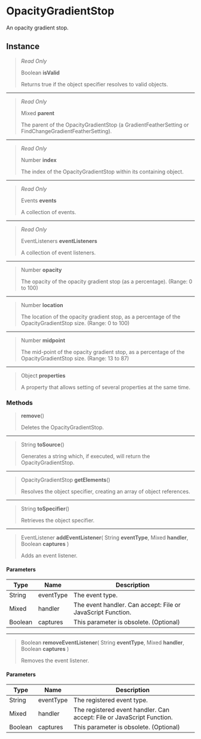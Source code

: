 # OpacityGradientStop
An opacity gradient stop.

## Instance
> *Read Only* 
> 
> Boolean **isValid** 
>
> Returns true if the object specifier resolves to valid objects.
*** 
> *Read Only* 
> 
> Mixed **parent** 
>
> The parent of the OpacityGradientStop (a GradientFeatherSetting or FindChangeGradientFeatherSetting).
*** 
> *Read Only* 
> 
> Number **index** 
>
> The index of the OpacityGradientStop within its containing object.
*** 
> *Read Only* 
> 
> Events **events** 
>
> A collection of events.
*** 
> *Read Only* 
> 
> EventListeners **eventListeners** 
>
> A collection of event listeners.
*** 
> Number **opacity** 
>
> The opacity of the opacity gradient stop (as a percentage). (Range: 0 to 100)
*** 
> Number **location** 
>
> The location of the opacity gradient stop, as a percentage of the OpacityGradientStop size. (Range: 0 to 100)
*** 
> Number **midpoint** 
>
> The mid-point of the opacity gradient stop, as a percentage of the OpacityGradientStop size. (Range: 13 to 87)
*** 
> Object **properties** 
>
> A property that allows setting of several properties at the same time.

### Methods
> **remove**()
> 
> Deletes the OpacityGradientStop.
*** 
> String **toSource**()
> 
> Generates a string which, if executed, will return the OpacityGradientStop.
*** 
> OpacityGradientStop **getElements**()
> 
> Resolves the object specifier, creating an array of object references.
*** 
> String **toSpecifier**()
> 
> Retrieves the object specifier.
*** 
> EventListener **addEventListener**( String **eventType**, Mixed **handler**, Boolean **captures** )
> 
> Adds an event listener.
#### Parameters
| Type | Name | Description |
|---|---|---|
| String | eventType | The event type. |
| Mixed | handler | The event handler. Can accept: File or JavaScript Function. |
| Boolean | captures | This parameter is obsolete. (Optional) |

*** 
> Boolean **removeEventListener**( String **eventType**, Mixed **handler**, Boolean **captures** )
> 
> Removes the event listener.
#### Parameters
| Type | Name | Description |
|---|---|---|
| String | eventType | The registered event type. |
| Mixed | handler | The registered event handler. Can accept: File or JavaScript Function. |
| Boolean | captures | This parameter is obsolete. (Optional) |



